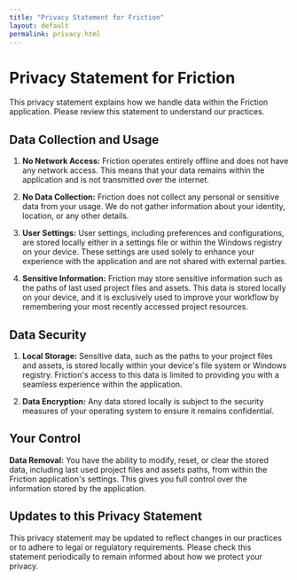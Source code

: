 ```yaml
---
title: "Privacy Statement for Friction"
layout: default
permalink: privacy.html
---
```


# Privacy Statement for Friction

This privacy statement explains how we handle data within the Friction application. Please review this statement to understand our practices.

## Data Collection and Usage

1. **No Network Access:** Friction operates entirely offline and does not have any network access. This means that your data remains within the application and is not transmitted over the internet.

2. **No Data Collection:** Friction does not collect any personal or sensitive data from your usage. We do not gather information about your identity, location, or any other details.

3. **User Settings:** User settings, including preferences and configurations, are stored locally either in a settings file or within the Windows registry on your device. These settings are used solely to enhance your experience with the application and are not shared with external parties.

4. **Sensitive Information:** Friction may store sensitive information such as the paths of last used project files and assets. This data is stored locally on your device, and it is exclusively used to improve your workflow by remembering your most recently accessed project resources.

## Data Security

1. **Local Storage:** Sensitive data, such as the paths to your project files and assets, is stored locally within your device's file system or Windows registry. Friction's access to this data is limited to providing you with a seamless experience within the application.

2. **Data Encryption:** Any data stored locally is subject to the security measures of your operating system to ensure it remains confidential.


## Your Control

**Data Removal:** You have the ability to modify, reset, or clear the stored data, including last used project files and assets paths, from within the Friction application's settings. This gives you full control over the information stored by the application.

## Updates to this Privacy Statement

This privacy statement may be updated to reflect changes in our practices or to adhere to legal or regulatory requirements. Please check this statement periodically to remain informed about how we protect your privacy.
